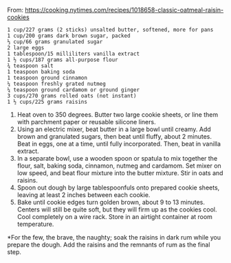 From: https://cooking.nytimes.com/recipes/1018658-classic-oatmeal-raisin-cookies

    1 cup/227 grams (2 sticks) unsalted butter, softened, more for pans
    1 cup/200 grams dark brown sugar, packed
    ⅓ cup/66 grams granulated sugar
    2 large eggs
    1 tablespoon/15 milliliters vanilla extract
    1 ½ cups/187 grams all-purpose flour
    ¾ teaspoon salt
    1 teaspoon baking soda
    1 teaspoon ground cinnamon
    ¼ teaspoon freshly grated nutmeg
    ¼ teaspoon ground cardamom or ground ginger
    3 cups/270 grams rolled oats (not instant)
    1 ½ cups/225 grams raisins
    
1. Heat oven to 350 degrees. Butter two large cookie sheets, or line them with parchment paper or reusable silicone liners.
2. Using an electric mixer, beat butter in a large bowl until creamy. Add brown and granulated sugars, then beat until fluffy, about 2 minutes. Beat in eggs, one at a time, until fully incorporated. Then, beat in vanilla extract.
3. In a separate bowl, use a wooden spoon or spatula to mix together the flour, salt, baking soda, cinnamon, nutmeg and cardamom. Set mixer on low speed, and beat flour mixture into the butter mixture. Stir in oats and raisins.
4. Spoon out dough by large tablespoonfuls onto prepared cookie sheets, leaving at least 2 inches between each cookie.
5. Bake until cookie edges turn golden brown, about 9 to 13 minutes. Centers will still be quite soft, but they will firm up as the cookies cool. Cool completely on a wire rack. Store in an airtight container at room temperature.

*For the few, the brave, the naughty; soak the raisins in dark rum while you prepare the dough. Add the raisins and the remnants of rum as the final step.
